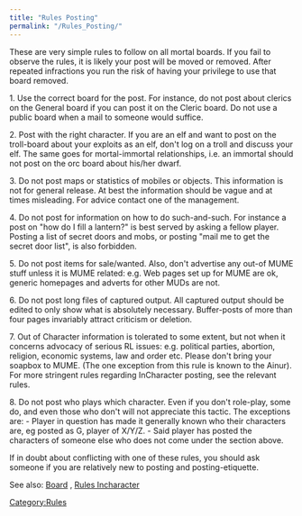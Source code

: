```yaml
---
title: "Rules Posting"
permalink: "/Rules_Posting/"
---
```


These are very simple rules to follow on all mortal boards. If you fail
to observe the rules, it is likely your post will be moved or removed.
After repeated infractions you run the risk of having your privilege to
use that board removed.

1\. Use the correct board for the post. For instance, do not post about
clerics on the General board if you can post it on the Cleric board. Do
not use a public board when a mail to someone would suffice.

2\. Post with the right character. If you are an elf and want to post on
the troll-board about your exploits as an elf, don't log on a troll and
discuss your elf. The same goes for mortal-immortal relationships, i.e.
an immortal should not post on the orc board about his/her dwarf.

3\. Do not post maps or statistics of mobiles or objects. This
information is not for general release. At best the information should
be vague and at times misleading. For advice contact one of the
management.

4\. Do not post for information on how to do such-and-such. For instance
a post on "how do I fill a lantern?" is best served by asking a fellow
player. Posting a list of secret doors and mobs, or posting "mail me to
get the secret door list", is also forbidden.

5\. Do not post items for sale/wanted. Also, don't advertise any out-of
MUME stuff unless it is MUME related: e.g. Web pages set up for MUME are
ok, generic homepages and adverts for other MUDs are not.

6\. Do not post long files of captured output. All captured output
should be edited to only show what is absolutely necessary. Buffer-posts
of more than four pages invariably attract criticism or deletion.

7\. Out of Character information is tolerated to some extent, but not
when it concerns advocacy of serious RL issues: e.g. political parties,
abortion, religion, economic systems, law and order etc. Please don't
bring your soapbox to MUME. (The one exception from this rule is known
to the Ainur). For more stringent rules regarding InCharacter posting,
see the relevant rules.

8\. Do not post who plays which character. Even if you don't role-play,
some do, and even those who don't will not appreciate this tactic. The
exceptions are: - Player in question has made it generally known who
their characters are, eg posted as G, player of X/Y/Z. - Said player has
posted the characters of someone else who does not come under the
section above.

If in doubt about conflicting with one of these rules, you should ask
someone if you are relatively new to posting and posting-etiquette.

See also: [Board](Board "wikilink") , [Rules
Incharacter](Rules_Incharacter "wikilink")

[Category:Rules](Category:Rules "wikilink")